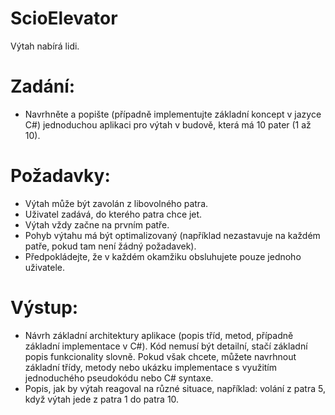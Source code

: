 # ScioElevator
Výtah nabírá lidi.

# Zadání:
- Navrhněte a popište (případně implementujte základní koncept v jazyce C#) jednoduchou aplikaci pro výtah v budově, která má 10 pater (1 až 10).

# Požadavky:
- Výtah může být zavolán z libovolného patra.
- Uživatel zadává, do kterého patra chce jet.
- Výtah vždy začne na prvním patře.
- Pohyb výtahu má být optimalizovaný (například nezastavuje na každém patře, pokud tam není žádný požadavek).
- Předpokládejte, že v každém okamžiku obsluhujete pouze jednoho uživatele.

# Výstup:
- Návrh základní architektury aplikace (popis tříd, metod, případně základní implementace v C#). Kód nemusí být detailní, stačí základní popis funkcionality slovně. Pokud však chcete, můžete navrhnout základní třídy, metody nebo ukázku implementace s využitím jednoduchého pseudokódu nebo C# syntaxe.
- Popis, jak by výtah reagoval na různé situace, například: volání z patra 5, když výtah jede z patra 1 do patra 10.